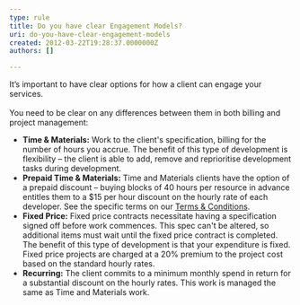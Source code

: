 ```yaml
---
type: rule
title: Do you have clear Engagement Models?
uri: do-you-have-clear-engagement-models
created: 2012-03-22T19:28:37.0000000Z
authors: []

---
```




<span class='intro'> It’s important to have clear options for how a client can engage your services. <br>​<br>You need to be clear on any differences between them in both billing and project management&#58; </span>


<ul><li><strong>Time &amp; Materials&#58;</strong> Work to the client's specification, billing for the number of hours you&#160;accrue. The benefit of this type of development is flexibility – the client is able to add, remove and reprioritise development tasks during development. </li>
<li><strong>Prepaid Time &amp; Materials&#58;</strong> Time and Materials clients have the option of a prepaid discount – buying blocks of 40 hours per resource in advance entitles them to a $15 per hour discount on the hourly rate of each developer. See the specific terms on our <a href="http&#58;//www.ssw.com.au/ssw/Standards/Forms/ConsultingOrderTermsConditions.aspx">Terms &amp; Conditions</a>.</li>
<li><strong>Fixed Price&#58;</strong> Fixed price contracts necessitate having a specification signed off before work commences. This spec can't be altered, so additional items must wait until the fixed price contract is completed. The benefit of this type of development is that your expenditure is fixed. Fixed price projects are charged at a 20% premium to the project cost based on the standard hourly rates.</li><li><strong>Recurring&#58;</strong>&#160;The client commits to a minimum monthly spend in return for a substantial discount on the hourly rates. This work is managed the same as Time and Materials work.​</li></ul>


